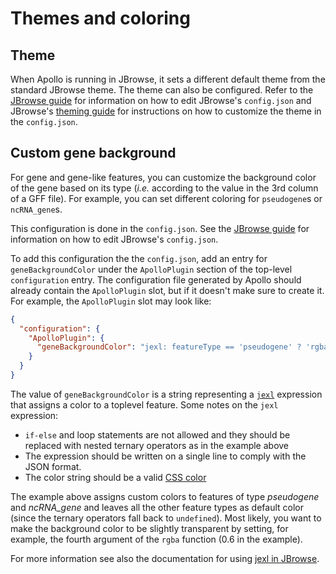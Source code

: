 # Themes and coloring

## Theme

When Apollo is running in JBrowse, it sets a different default theme from the
standard JBrowse theme. The theme can also be configured. Refer to the
[JBrowse guide](jbrowse#how-to-edit-the-jbrowse-configjson) for information on
how to edit JBrowse's `config.json` and JBrowse's
[theming guide](https://jbrowse.org/jb2/docs/config_guides/theme/) for
instructions on how to customize the theme in the `config.json`.

## Custom gene background

For gene and gene-like features, you can customize the background color of the
gene based on its type (_i.e._ according to the value in the 3rd column of a GFF
file). For example, you can set different coloring for `pseudogene`s or
`ncRNA_gene`s.

This configuration is done in the `config.json`. See the
[JBrowse guide](jbrowse#how-to-edit-the-jbrowse-configjson) for information on
how to edit JBrowse's `config.json`.

To add this configuration the the `config.json`, add an entry for
`geneBackgroundColor` under the `ApolloPlugin` section of the top-level
`configuration` entry. The configuration file generated by Apollo should already
contain the `ApolloPlugin` slot, but if it doesn't make sure to create it. For
example, the `ApolloPlugin` slot may look like:

```json title="excerpt from config.json"
{
  "configuration": {
    "ApolloPlugin": {
      "geneBackgroundColor": "jexl: featureType == 'pseudogene' ? 'rgba(148, 203, 236, 0.6)' : featureType == 'ncRNA_gene' ? 'rgba(194, 106, 119, 0.6)': undefined"
    }
  }
}
```

The value of `geneBackgroundColor` is a string representing a
[`jexl`](https://www.npmjs.com/package/jexl) expression that assigns a color to
a toplevel feature. Some notes on the `jexl` expression:

- `if-else` and loop statements are not allowed and they should be replaced with
  nested ternary operators as in the example above
- The expression should be written on a single line to comply with the JSON
  format.
- The color string should be a valid
  [CSS color](https://developer.mozilla.org/en-US/docs/Web/CSS/color)

The example above assigns custom colors to features of type _pseudogene_ and
_ncRNA_gene_ and leaves all the other feature types as default color (since the
ternary operators fall back to `undefined`). Most likely, you want to make the
background color to be slightly transparent by setting, for example, the fourth
argument of the `rgba` function (0.6 in the example).

For more information see also the documentation for using
[jexl in JBrowse](https://jbrowse.org/jb2/docs/config_guides/jexl/).
